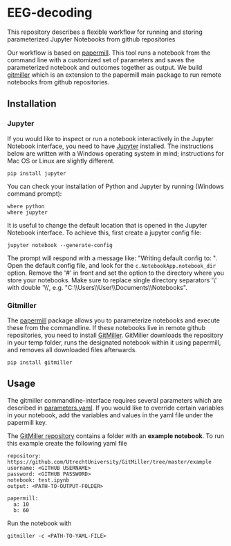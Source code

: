 # EEG-decoding
This repository describes a flexible workflow for running and storing parameterized Jupyter Notebooks from github repositories

Our workflow is based on [papermill](https://github.com/nteract/papermill). This tool runs a notebook from the command line with a customized set of parameters and saves the parameterized notebook and outcomes together as output. We build [gitmiller](https://pypi.org/project/gitmiller/) which is an extension to the papermill main package to run remote notebooks from github repositories.



## Installation
### Jupyter
If you would like to inspect or run a notebook interactively in the Jupyter Notebook interface, you need to have [Jupyter](https://jupyter.readthedocs.io/en/latest/install.html) installed. The instructions below are written with a Windows operating system in mind; instructions for Mac OS or Linux are slightly different.
```
pip install jupyter
```
You can check your installation of Python and Jupyter by running (Windows command prompt):
```
where python
where jupyter
```
It is useful to change the default location that is opened in the Jupyter Notebook interface. To achieve this, first create a jupyter config file:
```
jupyter notebook --generate-config
```
The prompt will respond with a message like: "Writing default config to: <path>". Open the default config file, and look for the ```c.NotebookApp.notebook_dir``` option. Remove the '#' in front and set the option to the directory where you store your notebooks. Make sure to replace single directory separators '\\' with double '\\\\', e.g. "C:\\\\Users\\\\User\\\\Documents\\\\Notebooks".


### Gitmiller
The [papermill](https://github.com/nteract/papermill) package allows you to parameterize notebooks and execute these from the commandline. If these notebooks live in remote github repositories, you need to install [GitMiller](https://pypi.org/project/gitmiller/). GitMiller downloads the repository in your temp folder, runs the designated notebook within it using papermill, and removes all downloaded files afterwards. 
```
pip install gitmiller
```

## Usage
The gitmiller commandline-interface requires several parameters which are described in [parameters.yaml](parameters.yaml).  If you would like to override certain variables in your notebook, add the variables and values in the yaml file under the papermill key. 

The [GitMiller repository](https://github.com/UtrechtUniversity/GitMiller/tree/master/example) contains a folder with an **example notebook**. To run this example create the following yaml file

    repository: https://github.com/UtrechtUniversity/GitMiller/tree/master/example
    username: <GITHUB USERNAME>
    password: <GITHUB PASSWORD>
    notebook: test.ipynb
    output: <PATH-TO-OUTPUT-FOLDER>
    
    papermill:
      a: 10
      b: 60

Run the notebook with
```
gitmiller -c <PATH-TO-YAML-FILE>
```


